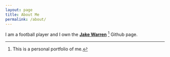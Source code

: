 ```yaml
---
layout: page
title: About Me
permalink: /about/
---
```


I am a football player and I own the **[Jake Warren](https://github.com/fastai/fastpages)** [^1] Github page.



[^1]: This is a personal portfolio of me. 
